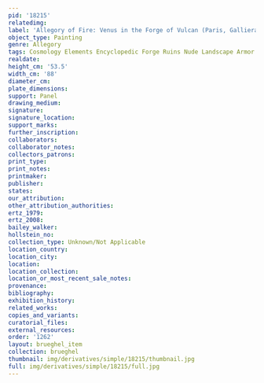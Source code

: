 ```yaml
---
pid: '18215'
relatedimg: 
label: 'Allegory of Fire: Venus in the Forge of Vulcan (Paris, Galliera)'
object_type: Painting
genre: Allegory
tags: Cosmology Elements Encyclopedic Forge Ruins Nude Landscape Armor
realdate: 
height_cm: '53.5'
width_cm: '88'
diameter_cm: 
plate_dimensions: 
support: Panel
drawing_medium: 
signature: 
signature_location: 
support_marks: 
further_inscription: 
collaborators: 
collaborator_notes: 
collectors_patrons: 
print_type: 
print_notes: 
printmaker: 
publisher: 
states: 
our_attribution: 
other_attribution_authorities: 
ertz_1979: 
ertz_2008: 
bailey_walker: 
hollstein_no: 
collection_type: Unknown/Not Applicable
location_country: 
location_city: 
location: 
location_collection: 
location_or_most_recent_sale_notes: 
provenance: 
bibliography: 
exhibition_history: 
related_works: 
copies_and_variants: 
curatorial_files: 
external_resources: 
order: '1262'
layout: brueghel_item
collection: brueghel
thumbnail: img/derivatives/simple/18215/thumbnail.jpg
full: img/derivatives/simple/18215/full.jpg
---
```

